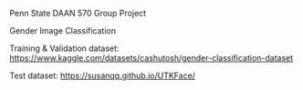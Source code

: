 Penn State DAAN 570 Group Project

Gender Image Classification 

Training & Validation dataset:
https://www.kaggle.com/datasets/cashutosh/gender-classification-dataset

Test dataset:
https://susanqq.github.io/UTKFace/
